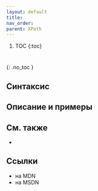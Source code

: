 ```yaml
---
layout: default
title:
nav_order:
parent: XPath
---
```


<!-- prettier-ignore-start -->
1. TOC
{:toc}

#
{: .no_toc }
<!-- prettier-ignore-end -->

## Синтаксис

## Описание и примеры

## См. также

- []()

## Ссылки

- []() на MDN
- []() на MSDN
